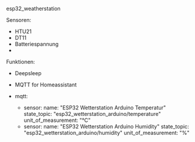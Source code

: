 esp32_weatherstation


Sensoren:

- HTU21
- DT11
- Batteriespannung
- 
Funktionen:

- Deepsleep
- MQTT for Homeassistant

- mqtt:
  - sensor:
      name: "ESP32 Wetterstation Arduino Temperatur"
      state_topic: "esp32_wetterstation_arduino/temperature"
      unit_of_measurement: "°C"
  - sensor:
      name: "ESP32 Wetterstation Arduino Humidity"
      state_topic: "esp32_wetterstation_arduino/humidity"
      unit_of_measurement: "%"

